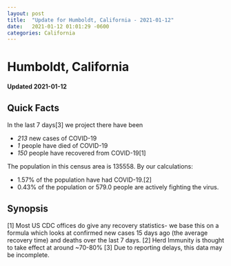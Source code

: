 ```yaml
---
layout: post
title:  "Update for Humboldt, California - 2021-01-12"
date:   2021-01-12 01:01:29 -0600
categories: California
---
```


# Humboldt, California
#### Updated 2021-01-12

## Quick Facts

In the last 7 days[3] we project there have been
- *213* new cases of COVID-19
- *1* people have died of COVID-19
- *150* people have recovered from COVID-19[1]

The population in this census area is 135558. By our calculations:
- 1.57% of the population have had COVID-19.[2]
- 0.43% of the population or 579.0 people are actively fighting the virus.

## Synopsis




[1] Most US CDC offices do give any recovery statistics- we base this on a formula which looks at confirmed new cases
15 days ago (the average recovery time) and deaths over the last 7 days.
[2] Herd Immunity is thought to take effect at around ~70-80%
[3] Due to reporting delays, this data may be incomplete. 
    